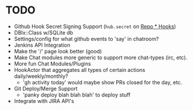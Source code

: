 # TODO

* Github Hook Secret Signing Support (`hub.secret` on
    [Repo * Hooks](http://developer.github.com/v3/repos/hooks/))
* DBIx::Class w/SQLite db
* Settings/config for what github events to 'say' in chatroom?
* Jenkins API Integration
* Make the '/' page look better (good)
* Make Chat modules more generic to support more chat-types (irc, etc).
* More fun Chat Modules/Plugins
* HookActor that aggregates all types of certain actions daily/weekly/monthly?
    - 'gh activity today' would maybe show PRs closed for the day, etc.
* Git Deploy/Merge Support
    - 'panky deploy blah blah blah' to deploy stuff
* Integrate with JIRA API's
